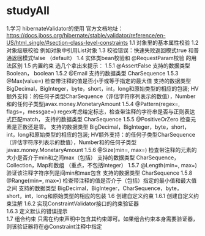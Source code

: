 # studyAll
1.学习 hibernateValidator的使用
官方文档地址：https://docs.jboss.org/hibernate/stable/validator/reference/en-US/html_single/#section-class-level-constraints
    1.1 对象里的基本属性校验
    1.2 对象级联校验 例如对象中引用List对象
    1.3 校验错误：快速失败返回模式true 和普通返回模式false （default）
    1.4 实体类bean校验和 @RequestParam校验 的用法区别
    1.5 内置约束 选几个拿出来提示：
        1.5.1 @AssertFalse
              支持的数据类型 Boolean， boolean
        1.5.2 @Email 
              支持的数据类型 CharSequence
        1.5.3 @Max(value=) 检查带注释的值是否小于或等于指定的最大值
              支持的数据类型
              BigDecimal，BigInteger，byte，short，int，long和原始类型的相应的包装; HV额外支持：的任何子类型CharSequence（评估字符序列表示的数值），Number和的任何子类型javax.money.MonetaryAmount
        1.5.4 @Pattern(regex=, flags=，messgae=)
              regex考虑给定标志，检查带注释的字符串是否与正则表达式匹配match，
              支持的数据类型 CharSequence
        1.5.5 @PositiveOrZero
              检查元素是正数还是零。
              支持的数据类型 BigDecimal，BigInteger，byte，short，int，long和原始类型的相应的包装; HV额外支持：的任何子类型CharSequence（评估字符序列表示的数值），Number和的任何子类型javax.money.MonetaryAmount
        1.5.6 @Size(min=, max=)
              检查带注释的元素的大小是否介于min和之间max（包括）
              支持的数据类型
              CharSequence，Collection，Map和数组 （重点，不包括Integer）
        1.5.7 @Length(min=, max=) 验证该注释字符序列是间min和max包含
              支持的数据类型
              CharSequence
        1.5.8 @Range(min=, max=)
              检查带注释的值是否介于（包括）指定的最小值和最大值之间
              支持的数据类型
              BigDecimal，BigInteger，CharSequence，byte，short，int，long和原始类型的相应的包装
    1.6 创建自定义约束 
        1.6.1 创建自定义约束注解 
        1.6.2 实现ConstraintValidator接口的约束验证器  
        1.6.3 定义默认的错误提示      
    1.7 组合约束 只需在约束声明中包含其约束即可。如果组合约束本身需要验证器，则该验证器将在@Constraint注释中指定     